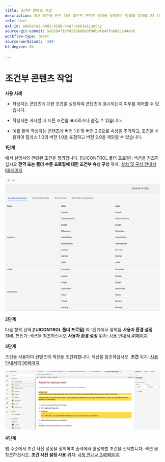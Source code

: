 ```yaml
---
title: 조건부 콘텐츠 작업
description: 에서 조건을 만든 다음 조건부 콘텐츠 생성을 설정하는 방법을 알아봅니다 [!DNL AEM Guides]
role: User
exl-id: a86007e3-48d1-458b-84a7-b683e113e5b2
source-git-commit: 5e0584f1bf0216b8b00f00b9fe46fa682c244e08
workflow-type: tm+mt
source-wordcount: '199'
ht-degree: 0%

---
```


# 조건부 콘텐츠 작업

**사용 사례**

* 작성자는 콘텐츠에 대한 조건을 설정하여 콘텐츠에 표시되는지 여부를 제어할 수 있습니다.

* 작성자는 게시할 때 다른 조건을 표시하거나 숨길 수 있습니다.

* 예를 들어 작성자는 콘텐츠에 버전 1.0 및 버전 2.0으로 속성을 추가하고, 조건을 사용하여 릴리스 1.0의 버전 1.0을 포함하고 버전 2.0을 제외할 수 있습니다.

**1단계**

에서 설명서와 관련된 조건을 정의합니다. [!UICONTROL 폴더 프로필]: 섹션을 참조하십시오 **전역 또는 폴더 수준 프로필에 대한 조건부 속성 구성** 위치: [설치 및 구성 안내서 69페이지](https://helpx.adobe.com/content/dam/help/en/xml-documentation-solution/4-2/Adobe-Experience-Manager-Guides_Installation-Configuration-Guide_EN.pdf)

![폴더 프로필에서 조건 구성](assets/conditions-in-profiles.png)

**2단계**

다음 항목 선택 **[!UICONTROL 폴더 프로필]** 의 1단계에서 정의됨 **사용자 환경 설정** XML 편집기: 섹션을 참조하십시오 **사용자 환경 설정** 위치: [사용 안내서 41페이지](https://helpx.adobe.com/content/dam/help/en/xml-documentation-solution/4-2/Adobe-Experience-Manager-Guides_User-Guide_EN.pdf)


**3단계**

조건을 사용하여 컨텐츠의 섹션을 조건화합니다. 섹션을 참조하십시오. **조건** 위치: [사용 안내서의 90페이지](https://helpx.adobe.com/content/dam/help/en/xml-documentation-solution/4-2/Adobe-Experience-Manager-Guides_User-Guide_EN.pdf)

![웹 편집기에서 조건 사용](assets/conditions-in-web-editor.png)

**4단계**

맵 수준에서 조건 사전 설정을 정의하여 출력에서 활성화할 조건을 선택합니다. 섹션 을 참조하십시오. **조건 사전 설정 사용** 위치: [사용 안내서 249페이지](https://helpx.adobe.com/content/dam/help/en/xml-documentation-solution/4-2/Adobe-Experience-Manager-Guides_User-Guide_EN.pdf)
